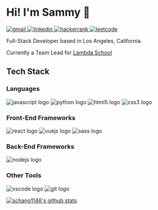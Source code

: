 # Hi! I'm Sammy 👋

<a href="mailto:sammychang2185@gmail.com">
    <img src="https://img.shields.io/badge/gmail-D14836?&style=for-the-badge&logo=Gmail&logoColor=white" alt="gmail"/>
</a>
<a href="https://www.linkedin.com/in/sammy-chang/">
    <img src="https://img.shields.io/badge/linkedin-0077B5?&style=for-the-badge&logo=LinkedIn&logoColor=white" alt="linkedin"/>
</a>
<a href="https://www.hackerrank.com/sammychang2185?hr_r=1">
    <img src="https://img.shields.io/badge/hackerrank-2EC866?&style=for-the-badge&logo=HackerRank&logoColor=white" alt="hackerrank"/>
</a>
<a href="https://leetcode.com/schang1146/">
    <img src="https://img.shields.io/badge/leetcode-F89F1B?&style=for-the-badge&logo=LeetCode&logoColor=white" alt="leetcode"/>
</a>

<p>Full-Stack Developer based in Los Angeles, California.</p>
<p>Currently a Team Lead for <a href="https://lambdaschool.com/">Lambda School</a><p>

## Tech Stack

### Languages

<img src="https://img.icons8.com/color/48/000000/javascript.png" alt="javascript logo"/>
<img src="https://img.icons8.com/color/48/000000/python.png" alt="python logo"/>
<img src="https://img.icons8.com/color/48/000000/html-5.png" alt="html5 logo"/>
<img src="https://img.icons8.com/color/48/000000/css3.png" alt="css3 logo"/>

### Front-End Frameworks

<img src="https://img.icons8.com/plasticine/48/000000/react.png" alt="react logo"/>
<img src="https://img.icons8.com/color/48/000000/vue-js.png" alt="vuejs logo"/>
<img src="https://img.icons8.com/color/48/000000/sass.png" alt="sass logo"/>

### Back-End Frameworks

<img src="https://img.icons8.com/color/48/000000/nodejs.png" alt="nodejs logo"/>

### Other Tools

<img src="https://img.icons8.com/fluent/48/000000/visual-studio-code-2019.png" alt="vscode logo"/>
<img src="https://img.icons8.com/color/48/000000/git.png" alt="git logo"/>

[![schang1146's github stats](https://github-readme-stats.vercel.app/api?username=schang1146)](https://github.com/schang1146/)
